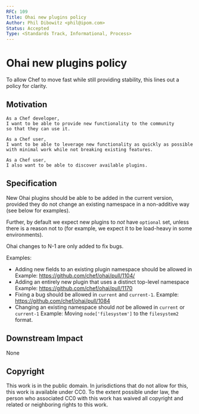 ```yaml
---
RFC: 109
Title: Ohai new plugins policy
Author: Phil Dibowitz <phil@ipom.com>
Status: Accepted
Type: <Standards Track, Informational, Process>
---
```


# Ohai new plugins policy

To allow Chef to move fast while still providing stability, this lines out a
policy for clarity.

## Motivation

    As a Chef developer,
    I want to be able to provide new functionality to the community
    so that they can use it.

    As a Chef user,
    I want to be able to leverage new functionality as quickly as possible
    with minimal work while not breaking existing features.
    
    As a Chef user,
    I also want to be able to discover available plugins.

## Specification

New Ohai plugins should be able to be added in the current version, provided
they do not change an existing namespace in a non-additive way (see below for
examples).

Further, by default we expect new plugins to *not* have `optional` set, unless
there is a reason not to (for example, we expect it to be load-heavy in some
environments).

Ohai changes to N-1 are only added to fix bugs.

Examples:

* Adding new fields to an existing plugin namespace should be allowed in
  Example: https://github.com/chef/ohai/pull/1104/
* Adding an entirely new plugin that uses a distinct top-level namespace
  Example: https://github.com/chef/ohai/pull/1170
* Fixing a bug should be allowed in `current` and `current-1`.
  Example: https://github.com/chef/ohai/pull/1084
* Changing an existing namespace should *not* be allowed in `current` or
  `current-1`
  Example: Moving `node['filesystem']` to the `filesystem2` format.

## Downstream Impact

None

## Copyright

This work is in the public domain. In jurisdictions that do not allow for this,
this work is available under CC0. To the extent possible under law, the person
who associated CC0 with this work has waived all copyright and related or
neighboring rights to this work.
